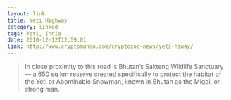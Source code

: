 ```yaml
---
layout: link
title: Yeti Highway
category: linked
tags: Yeti, India
date: 2010-12-12T12:59:01
link: http://www.cryptomundo.com/cryptozoo-news/yeti-hiway/
---
```


> In close proximity to this road is Bhutan’s Sakteng Wildlife Sanctuary — a 650 sq km reserve created specifically to protect the habitat of the Yeti or Abominable Snowman, known in Bhutan as the Migoi, or strong man.